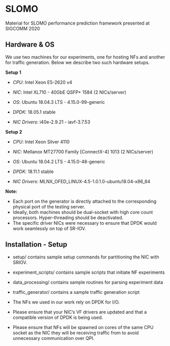 # SLOMO
Material for SLOMO performance prediction framework presented at SIGCOMM 2020

## **Hardware & OS**

We use two machines for our experiments, one for hosting NFs and another for traffic generation.  Below we describe two such hardware setups. 

**Setup 1** 

* _CPU_: Intel Xeon E5-2620 v4
* _NIC_: Intel XL710 - 40GbE QSFP+ 1584 (2 NICs/server)

* _OS_: Ubuntu 18.04.3 LTS - 4.15.0-99-generic
* _DPDK_:  18.05.1 stable
* _NIC Drivers_: i40e-2.9.21 - iavf-3.7.53


**Setup 2**

* *CPU*: Intel Xeon Silver 4110 
* *NIC*: Mellanox MT27700 Family [ConnectX-4] 1013 (2 NICs/server)

* *OS*: Ubuntu 18.04.2 LTS - 4.15.0-48-generic
* *DPDK*:  18.11.1 stable
* *NIC Drivers*: MLNX_OFED_LINUX-4.5-1.0.1.0-ubuntu18.04-x86_64


**Note:**

* Each port on the generator is directly attached to the corresponding physical port of the testing server.
* Ideally, both machines should be dual-socket with high core count processors. Hyper-threading should be deactivated.
* The specific driver NICs were necessary to ensure that DPDK would work seamlessly on top of SR-IOV.


## **Installation - Setup**

* setup/  contains sample setup commands for partitioning the NIC with SRIOV.
* experiment_scripts/ contains sample scripts that initiate NF experiments 
* data_processing/ contains sample routines for parsing experiment data
* traffic_generator/ contains a sample traffic generation script
 
* The NFs we used in our work rely on DPDK for I/O.  
* Please ensure that your NIC’s VF drivers are updated and that a compatible version of DPDK is being used.
* Please ensure that NFs will be spawned on cores of the same CPU socket as the NIC they will be receiving traffic from to avoid unnecessary communication over QPI. 

